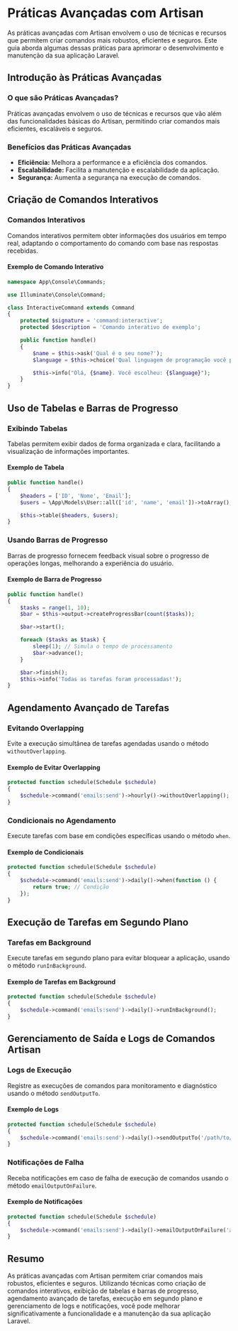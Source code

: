# Práticas Avançadas com Artisan

As práticas avançadas com Artisan envolvem o uso de técnicas e recursos que permitem criar comandos mais robustos, eficientes e seguros. Este guia aborda algumas dessas práticas para aprimorar o desenvolvimento e manutenção da sua aplicação Laravel.

## Introdução às Práticas Avançadas

### O que são Práticas Avançadas?

Práticas avançadas envolvem o uso de técnicas e recursos que vão além das funcionalidades básicas do Artisan, permitindo criar comandos mais eficientes, escaláveis e seguros.

### Benefícios das Práticas Avançadas

- **Eficiência:** Melhora a performance e a eficiência dos comandos.
- **Escalabilidade:** Facilita a manutenção e escalabilidade da aplicação.
- **Segurança:** Aumenta a segurança na execução de comandos.

## Criação de Comandos Interativos

### Comandos Interativos

Comandos interativos permitem obter informações dos usuários em tempo real, adaptando o comportamento do comando com base nas respostas recebidas.

#### Exemplo de Comando Interativo

```php
namespace App\Console\Commands;

use Illuminate\Console\Command;

class InteractiveCommand extends Command
{
    protected $signature = 'command:interactive';
    protected $description = 'Comando interativo de exemplo';

    public function handle()
    {
        $name = $this->ask('Qual é o seu nome?');
        $language = $this->choice('Qual linguagem de programação você prefere?', ['PHP', 'JavaScript', 'Python'], 0);

        $this->info("Olá, {$name}. Você escolheu: {$language}");
    }
}
```

## Uso de Tabelas e Barras de Progresso

### Exibindo Tabelas

Tabelas permitem exibir dados de forma organizada e clara, facilitando a visualização de informações importantes.

#### Exemplo de Tabela

```php
public function handle()
{
    $headers = ['ID', 'Nome', 'Email'];
    $users = \App\Models\User::all(['id', 'name', 'email'])->toArray();

    $this->table($headers, $users);
}
```

### Usando Barras de Progresso

Barras de progresso fornecem feedback visual sobre o progresso de operações longas, melhorando a experiência do usuário.

#### Exemplo de Barra de Progresso

```php
public function handle()
{
    $tasks = range(1, 10);
    $bar = $this->output->createProgressBar(count($tasks));

    $bar->start();

    foreach ($tasks as $task) {
        sleep(1); // Simula o tempo de processamento
        $bar->advance();
    }

    $bar->finish();
    $this->info('Todas as tarefas foram processadas!');
}
```

## Agendamento Avançado de Tarefas

### Evitando Overlapping

Evite a execução simultânea de tarefas agendadas usando o método `withoutOverlapping`.

#### Exemplo de Evitar Overlapping

```php
protected function schedule(Schedule $schedule)
{
    $schedule->command('emails:send')->hourly()->withoutOverlapping();
}
```

### Condicionais no Agendamento

Execute tarefas com base em condições específicas usando o método `when`.

#### Exemplo de Condicionais

```php
protected function schedule(Schedule $schedule)
{
    $schedule->command('emails:send')->daily()->when(function () {
        return true; // Condição
    });
}
```

## Execução de Tarefas em Segundo Plano

### Tarefas em Background

Execute tarefas em segundo plano para evitar bloquear a aplicação, usando o método `runInBackground`.

#### Exemplo de Tarefas em Background

```php
protected function schedule(Schedule $schedule)
{
    $schedule->command('emails:send')->daily()->runInBackground();
}
```

## Gerenciamento de Saída e Logs de Comandos Artisan

### Logs de Execução

Registre as execuções de comandos para monitoramento e diagnóstico usando o método `sendOutputTo`.

#### Exemplo de Logs

```php
protected function schedule(Schedule $schedule)
{
    $schedule->command('emails:send')->daily()->sendOutputTo('/path/to/log.txt');
}
```

### Notificações de Falha

Receba notificações em caso de falha de execução de comandos usando o método `emailOutputOnFailure`.

#### Exemplo de Notificações

```php
protected function schedule(Schedule $schedule)
{
    $schedule->command('emails:send')->daily()->emailOutputOnFailure('admin@example.com');
}
```

## Resumo

As práticas avançadas com Artisan permitem criar comandos mais robustos, eficientes e seguros. Utilizando técnicas como criação de comandos interativos, exibição de tabelas e barras de progresso, agendamento avançado de tarefas, execução em segundo plano e gerenciamento de logs e notificações, você pode melhorar significativamente a funcionalidade e a manutenção da sua aplicação Laravel.
